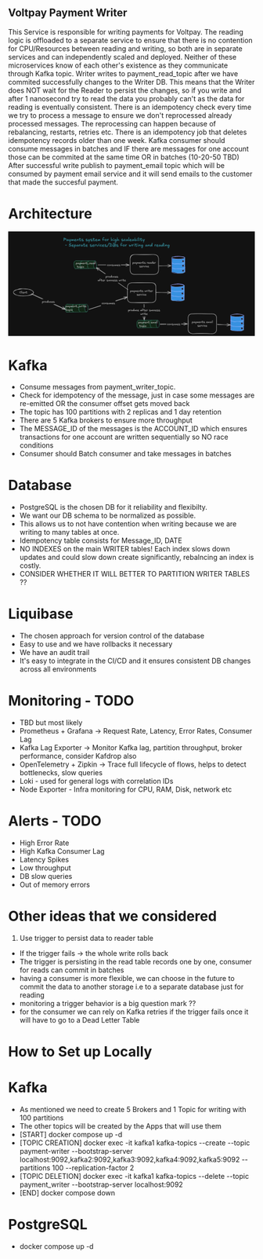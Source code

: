 ## Voltpay Payment Writer

This Service is responsible for writing payments for Voltpay.
The reading logic is offloaded to a separate service to ensure that there is no contention for CPU/Resources 
between reading and writing, so both are in separate services and can independently scaled and deployed.
Neither of these microservices know of each other's existence as they communicate through Kafka topic.
Writer writes to payment_read_topic after we have commited successfully changes to the Writer DB.
This means that the Writer does NOT wait for the Reader to persist the changes, so if you write and after 
1 nanosecond try to read the data you probably can't as the data for reading is eventually consistent.
There is an idempotency check every time we try to process a message to ensure we don't reprocessed already processed messages.
The reprocessing can happen because of rebalancing, restarts, retries etc.
There is an idempotency job that deletes idempotency records older than one week.
Kafka consumer should consume messages in batches and IF there are messages for one account those can be commited at the same time OR in batches (10-20-50 TBD)
After successful write publish to payment_email topic which will be consumed by payment email service and it will
send emails to the customer that made the succesful payment.

# Architecture
![img_2.png](img_2.png)
# Kafka 
  - Consume messages from payment_writer_topic.
  - Check for idempotency of the message, just in case some messages are re-emitted OR the consumer offset gets moved back
  - The topic has 100 partitions with 2 replicas and 1 day retention
  - There are 5 Kafka brokers to ensure more throughput
  - The MESSAGE_ID of the messages is the ACCOUNT_ID which ensures transactions for one account are written sequentially so NO race conditions
  - Consumer should Batch consumer and take messages in batches

# Database 
  - PostgreSQL is the chosen DB for it reliability and flexibilty.
  - We want our DB schema to be normalized as possible.
  - This allows us to not have contention when writing because we are writing to many tables at once.
  - Idempotency table consists for Message_ID, DATE
  - NO INDEXES on the main WRITER tables! Each index slows down updates and could slow down create significantly, rebalncing an index is costly.
  - CONSIDER WHETHER IT WILL BETTER TO PARTITION WRITER TABLES ??
   
# Liquibase
  - The chosen approach for version control of the database 
  - Easy to use and we have rollbacks it necessary 
  - We have an audit trail
  - It's easy to integrate in the CI/CD and it ensures consistent DB changes across all environments

# Monitoring - TODO
  - TBD but most likely 
  - Prometheus + Grafana -> Request Rate, Latency, Error Rates, Consumer Lag 
  - Kafka Lag Exporter -> Monitor Kafka lag, partition throughput, broker performance, consider Kafdrop also 
  - OpenTelemetry + Zipkin -> Trace full lifecycle of flows, helps to detect bottlenecks, slow queries
  - Loki - used for general logs with correlation IDs
  - Node Exporter - Infra monitoring for CPU, RAM, Disk, network etc

# Alerts - TODO 
  - High Error Rate
  - High Kafka Consumer Lag
  - Latency Spikes
  - Low throughput 
  - DB slow queries 
  - Out of memory errors

# Other ideas that we considered

1. Use trigger to persist data to reader table
  - If the trigger fails → the whole write rolls back 
  - The trigger is persisting in the read table records one by one, consumer for reads can commit in batches 
  - having a consumer is more flexible, we can choose in the future to commit the data to another storage i.e to a separate database just for reading 
  - monitoring a trigger behavior is a big question mark ??
  - for the consumer we can rely on Kafka retries if the trigger fails once it will have to go to a Dead Letter Table 

# How to Set up Locally

# Kafka 
 - As mentioned we need to create 5 Brokers and 1 Topic for writing with 100 partitions
 - The other topics will be created by the Apps that will use them 
 - [START] docker compose up -d
 - [TOPIC CREATION] docker exec -it kafka1 kafka-topics --create --topic payment-writer --bootstrap-server localhost:9092,kafka2:9092,kafka3:9092,kafka4:9092,kafka5:9092 --partitions 100 --replication-factor 2 
 - [TOPIC DELETION] docker exec -it kafka1 kafka-topics --delete --topic payment_writer --bootstrap-server localhost:9092
 - [END] docker compose down 

# PostgreSQL
 - docker compose up -d